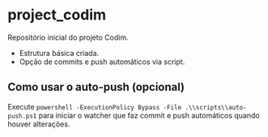 # project_codim

Repositório inicial do projeto Codim.

- Estrutura básica criada.
- Opção de commits e push automáticos via script.

## Como usar o auto-push (opcional)
Execute `powershell -ExecutionPolicy Bypass -File .\\scripts\\auto-push.ps1` para iniciar o watcher que faz commit e push automáticos quando houver alterações.